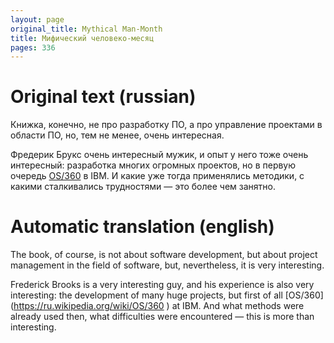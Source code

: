 ```yaml
---
layout: page
original_title: Mythical Man-Month
title: Мифический человеко-месяц
pages: 336
---
```


# Original text (russian)

Книжка, конечно, не про разработку ПО, а про управление проектами в области ПО, но, тем не менее, очень интересная.

Фредерик Брукс очень интересный мужик, и опыт у него тоже очень интересный: разработка многих огромных проектов, но в первую очередь [OS/360](https://ru.wikipedia.org/wiki/OS/360) в IBM. И какие уже тогда применялись методики, с какими сталкивались трудностями — это более чем занятно.

# Automatic translation (english)

The book, of course, is not about software development, but about project management in the field of software, but, nevertheless, it is very interesting.

Frederick Brooks is a very interesting guy, and his experience is also very interesting: the development of many huge projects, but first of all [OS/360] (https://ru.wikipedia.org/wiki/OS/360 ) at IBM. And what methods were already used then, what difficulties were encountered — this is more than interesting.